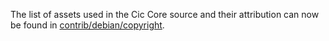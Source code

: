 The list of assets used in the Cic Core source and their attribution can now be found in [contrib/debian/copyright](../contrib/debian/copyright).
